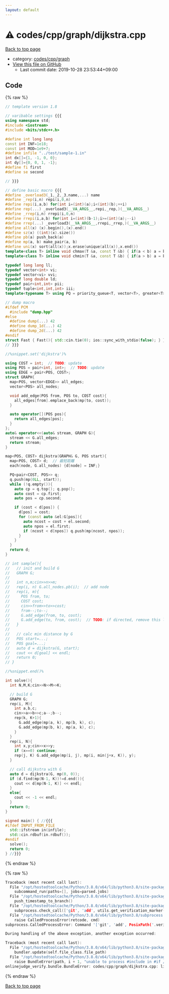 ```yaml
---
layout: default
---
```


<!-- mathjax config similar to math.stackexchange -->
<script type="text/javascript" async
  src="https://cdnjs.cloudflare.com/ajax/libs/mathjax/2.7.5/MathJax.js?config=TeX-MML-AM_CHTML">
</script>
<script type="text/x-mathjax-config">
  MathJax.Hub.Config({
    TeX: { equationNumbers: { autoNumber: "AMS" }},
    tex2jax: {
      inlineMath: [ ['$','$'] ],
      processEscapes: true
    },
    "HTML-CSS": { matchFontHeight: false },
    displayAlign: "left",
    displayIndent: "2em"
  });
</script>

<script type="text/javascript" src="https://cdnjs.cloudflare.com/ajax/libs/jquery/3.4.1/jquery.min.js"></script>
<script src="https://cdn.jsdelivr.net/npm/jquery-balloon-js@1.1.2/jquery.balloon.min.js" integrity="sha256-ZEYs9VrgAeNuPvs15E39OsyOJaIkXEEt10fzxJ20+2I=" crossorigin="anonymous"></script>
<script type="text/javascript" src="../../../../assets/js/copy-button.js"></script>
<link rel="stylesheet" href="../../../../assets/css/copy-button.css" />


# :warning: codes/cpp/graph/dijkstra.cpp

<a href="../../../../index.html">Back to top page</a>

* category: <a href="../../../../index.html#3ec2d728d77befc78f832b5911706770">codes/cpp/graph</a>
* <a href="{{ site.github.repository_url }}/blob/master/codes/cpp/graph/dijkstra.cpp">View this file on GitHub</a>
    - Last commit date: 2019-10-28 23:53:44+09:00




## Code

<a id="unbundled"></a>
{% raw %}
```cpp
// template version 1.8

// varibable settings {{{
using namespace std;
#include <iostream>
#include <bits/stdc++.h>

#define int long long
const int INF=1e18;
const int MOD=1e9+7;
#define infile "../test/sample-1.in"
int dx[]={1, -1, 0, 0};
int dy[]={0, 0, 1, -1};
#define fi first
#define se second

// }}}

// define basic macro {{{
#define _overload3(_1,_2,_3,name,...) name
#define _rep(i,n) repi(i,0,n)
#define repi(i,a,b) for(int i=(int)(a);i<(int)(b);++i)
#define rep(...) _overload3(__VA_ARGS__,repi,_rep,)(__VA_ARGS__)
#define _rrep(i,n) rrepi(i,0,n)
#define rrepi(i,a,b) for(int i=(int)(b-1);i>=(int)(a);--i)
#define rrep(...) _overload3(__VA_ARGS__,rrepi,_rrep,)(__VA_ARGS__)
#define all(x) (x).begin(),(x).end()
#define sz(x) ((int)(x).size())
#define pb(a) push_back(a)
#define mp(a, b) make_pair(a, b)
#define uni(x) sort(all(x));x.erase(unique(all(x)),x.end())
template<class T> inline void chmax(T &a, const T &b) { if(a < b) a = b; }
template<class T> inline void chmin(T &a, const T &b) { if(a > b) a = b; }

typedef long long ll;
typedef vector<int> vi;
typedef vector<vi> vvi;
typedef long double ld;
typedef pair<int,int> pii;
typedef tuple<int,int,int> iii;
template<typename T> using PQ = priority_queue<T, vector<T>, greater<T>>;

// dump macro
#ifdef PCM
  #include "dump.hpp"
#else
  #define dump(...) 42
  #define dump_1d(...) 42
  #define dump_2d(...) 42
#endif
struct Fast { Fast(){ std::cin.tie(0); ios::sync_with_stdio(false); } } fast;
// }}}

//%snippet.set('dijkstra')%

using COST = int;  // TODO: update
using POS = pair<int, int>;  // TODO: update
using EDGE = pair<POS, COST>;
struct GRAPH{
  map<POS, vector<EDGE>> all_edges;
  vector<POS> all_nodes;

  void add_edge(POS from, POS to, COST cost){
    all_edges[from].emplace_back(mp(to, cost));
  }

  auto operator[](POS pos){
    return all_edges[pos];
  }
};
auto& operator<<(auto& stream, GRAPH G){
  stream << G.all_edges;
  return stream;
}

map<POS, COST> dijkstra(GRAPH& G, POS start){
  map<POS, COST> d;  // 最短距離
  each(node, G.all_nodes) {d[node] = INF;}

  PQ<pair<COST, POS>> q;
  q.push(mp(0LL, start));
  while (!q.empty()){
    auto cp = q.top(); q.pop();
    auto cost = cp.first;
    auto pos = cp.second;

    if (cost < d[pos]) {
      d[pos] = cost;
      for (const auto &el:G[pos]){
        auto ncost = cost + el.second;
        auto npos = el.first;
        if (ncost < d[npos]) q.push(mp(ncost, npos));
      }
    }
  }
  return d;
}

// int sample(){
//   // init and build G
//   GRAPH G;
//
//   int n,m;cin>>n>>m;
//   rep(i, n) G.all_nodes.pb(i);  // add node
//   rep(i, m){
//     POS from, to;
//     COST cost;
//     cin>>from>>to>>cost;
//     from--;to--;
//     G.add_edge(from, to, cost);
//     G.add_edge(to, from, cost);  // TODO: if directed, remove this line
//   }
//
//   // calc min distance by G
//   POS start=...;
//   POS goal=...;
//   auto d = dijkstra(G, start);
//   cout << d[goal] << endl;
//   return 0;
// }

//%snippet.end()%

int solve(){
  int N,M,K;cin>>N>>M>>K;

  // build G
  GRAPH G;
  rep(i, M){
    int a,b,c;
    cin>>a>>b>>c;a--;b--;
    rep(k, K+1){
      G.add_edge(mp(a, k), mp(b, k), c);
      G.add_edge(mp(b, k), mp(a, k), c);
    }
  }
  rep(i, N){
    int x,y;cin>>x>>y;
    if (x==0) continue;
    rep(j, K) G.add_edge(mp(i, j), mp(i, min(j+x, K)), y);
  }

  // call dijkstra with G
  auto d = dijkstra(G, mp(0, 0));
  if (d.find(mp(N-1, K))!=d.end()){
    cout << d[mp(N-1, K)] << endl;
  }
  else{
    cout << -1 << endl;
  }
  return 0;
}

signed main() { //{{{
#ifdef INPUT_FROM_FILE
  std::ifstream in(infile);
  std::cin.rdbuf(in.rdbuf());
#endif
  solve();
  return 0;
} //}}}

```
{% endraw %}

<a id="bundled"></a>
{% raw %}
```cpp
Traceback (most recent call last):
  File "/opt/hostedtoolcache/Python/3.8.0/x64/lib/python3.8/site-packages/onlinejudge_verify/main.py", line 173, in main
    subcommand_run(paths=[], jobs=parsed.jobs)
  File "/opt/hostedtoolcache/Python/3.8.0/x64/lib/python3.8/site-packages/onlinejudge_verify/main.py", line 70, in subcommand_run
    push_timestamp_to_branch()
  File "/opt/hostedtoolcache/Python/3.8.0/x64/lib/python3.8/site-packages/onlinejudge_verify/main.py", line 84, in push_timestamp_to_branch
    subprocess.check_call(['git', 'add', utils.get_verification_marker().json_path])
  File "/opt/hostedtoolcache/Python/3.8.0/x64/lib/python3.8/subprocess.py", line 364, in check_call
    raise CalledProcessError(retcode, cmd)
subprocess.CalledProcessError: Command '['git', 'add', PosixPath('.verify-helper/timestamps.remote.json')]' returned non-zero exit status 128.

During handling of the above exception, another exception occurred:

Traceback (most recent call last):
  File "/opt/hostedtoolcache/Python/3.8.0/x64/lib/python3.8/site-packages/onlinejudge_verify/docs.py", line 340, in write_contents
    bundler.update(self.file_class.file_path)
  File "/opt/hostedtoolcache/Python/3.8.0/x64/lib/python3.8/site-packages/onlinejudge_verify/bundle.py", line 153, in update
    raise BundleError(path, i + 1, "unable to process #include in #if / #ifdef / #ifndef other than include guards")
onlinejudge_verify.bundle.BundleError: codes/cpp/graph/dijkstra.cpp: line 45: unable to process #include in #if / #ifdef / #ifndef other than include guards

```
{% endraw %}

<a href="../../../../index.html">Back to top page</a>

